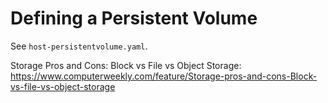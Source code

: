 # Defining a Persistent Volume

See `host-persistentvolume.yaml`.

Storage Pros and Cons: Block vs File vs Object Storage:
https://www.computerweekly.com/feature/Storage-pros-and-cons-Block-vs-file-vs-object-storage 
